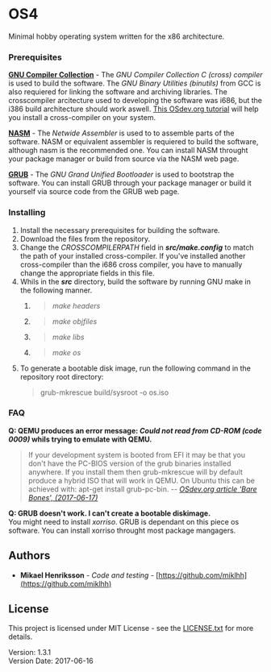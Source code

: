 # OS4
Minimal hobby operating system written for the x86 architecture.

### Prerequisites
**[GNU Compiler Collection](https://gcc.gnu.org/)** - The *GNU Compiler Collection C (cross) compiler* is used to build the software. The *GNU Binary Utilities (binutils)* from GCC is also requiered for linking the software and archiving libraries. The crosscompiler arcitecture used to developing the software was i686, but the i386 build architecture should work aswell. [This OSdev.org tutorial](http://wiki.osdev.org/GCC_Cross-Compiler) will help you install a cross-compiler on your system.

**[NASM](http://www.nasm.us/)** - The *Netwide Assembler* is used to to assemble parts of the software. NASM or equivalent assembler is requiered to build the software, although nasm is the recommended one. You can install NASM throught your package manager or build from source via the NASM web page.

**[GRUB](https://www.gnu.org/software/grub/)** - The *GNU Grand Unified Bootloader* is used to bootstrap the software. You can install GRUB through your package manager or build it yourself via source code from the GRUB web page.

### Installing
1. Install the necessary prerequisites for building the software.
2. Download the files from the repository.
3. Change the *CROSSCOMPILERPATH* field in ***src/make.config*** to match the path of your installed cross-compiler. If you've installed another cross-compiler than the i686 cross compiler, you have to manually change the appropriate fields in this file.
4. Whils in the ***src*** directory, build the software by running GNU make in the following manner.
    1. > *make headers*
    2. > *make objfiles*
    3. > *make libs*
    4. > *make os*
5. To generate a bootable disk image, run the following command in the repository root directory:
    > grub-mkrescue build/sysroot -o os.iso
    
### FAQ
**Q: QEMU produces an error message: *Could not read from CD-ROM (code 0009)* whils trying to emulate with QEMU.**
> If your development system is booted from EFI it may be that you don't have the PC-BIOS version of the grub binaries installed anywhere. If you install them then grub-mkrescue will by default produce a hybrid ISO that will work in QEMU. On Ubuntu this can be achieved with: apt-get install grub-pc-bin.
> -- <cite>[OSdev.org article 'Bare Bones', (2017-06-17)][1]</cite>
    
**Q: GRUB doesn't work. I can't create a bootable diskimage.** </br>
        You might need to install *xorriso*. GRUB is dependant on this piece os software. You can install xorriso throught most package mangagers.


## Authors
* **Mikael Henriksson** - *Code and testing* - [https://github.com/miklhh](https://github.com/miklhh)

## License
This project is licensed under MIT License - see the [LICENSE.txt](LICENSE.txt) for more details.

Version: 1.3.1 <br />
Version Date: 2017-06-16

[1]:http://wiki.osdev.org/Bare_bones#Frequently_Asked_Questions

